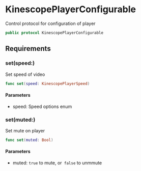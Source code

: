 # KinescopePlayerConfigurable

Control protocol for configuration of player

``` swift
public protocol KinescopePlayerConfigurable 
```

## Requirements

### set(speed:​)

Set speed of video

``` swift
func set(speed: KinescopePlayerSpeed)
```

#### Parameters

  - speed: Speed options enum

### set(muted:​)

Set mute on player

``` swift
func set(muted: Bool)
```

#### Parameters

  - muted: `true` to mute, or` false` to unmmute
